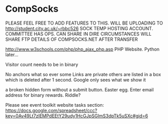 CompSocks
=========

PLEASE FEEL FREE TO ADD FEATURES TO THIS.
WILL BE UPLOADING TO http://student.city.ac.uk/~rbbc526
SOCK TEMP HOSTING ACCOUNT. COMMITTEE HAS OPS. CAN SHARE IN DIRE CIRCUMSTANCES
WILL SHARE FTP DETAILS OF COMPSOCKS.NET AFTER TRANSFER


http://www.w3schools.com/php/php_ajax_php.asp
PHP Website. Python later...

Visitor count needs to be in binary

No anchors what so ever
some Links are private
others are listed in a box which is deleted after 1 second.
Google only sees what we show it

a broken hidden form without a submit button. Easter egg. Enter email address for binary rewards.
Riddle?

Please see event toolkit website tasks section:
https://docs.google.com/spreadsheet/ccc?key=0Av49Lt7zlEMPdEEtY29udy1HcGJpSGlmS3dpTk5uSXc#gid=6
